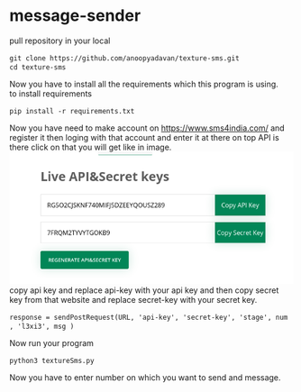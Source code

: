 # message-sender
pull repository in your local
```
git clone https://github.com/anoopyadavan/texture-sms.git
cd texture-sms
```
Now you have to install all the requirements which this program is using. <br>
to install requirements
```
pip install -r requirements.txt
```
Now you have need to make account on https://www.sms4india.com/ and register it then loging with that account and enter it 
at there on top API is there click on that you will get like in image.<br>
![Alt text](sms-sender.png?raw=true "API")  <br>
copy api key and replace api-key with your api key  and then copy secret key from that website and replace secret-key with your secret key.
```
response = sendPostRequest(URL, 'api-key', 'secret-key', 'stage', num , 'l3xi3', msg )
```
Now run your program 
```
python3 textureSms.py
```
Now you have to enter number on which you want to send and message.
